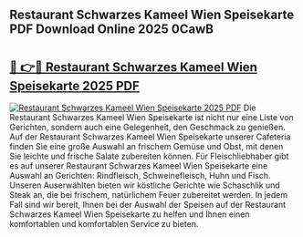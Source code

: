 ## Restaurant Schwarzes Kameel Wien Speisekarte PDF Download Online 2025 0CawB

# <h2><a href="http://gce23a.nevu.top/?p=Restaurant+Schwarzes+Kameel+Wien+Speisekarte">🔗 👉🔴 Restaurant Schwarzes Kameel Wien Speisekarte 2025 PDF</a></h2>

[![Restaurant Schwarzes Kameel Wien Speisekarte 2025 PDF](https://i.imgur.com/dBaPXMq.png)](http://gce23a.nevu.top/?p=Restaurant+Schwarzes+Kameel+Wien+Speisekarte)
Die Restaurant Schwarzes Kameel Wien Speisekarte ist nicht nur eine Liste von Gerichten, sondern auch eine Gelegenheit, den Geschmack zu genießen. Auf der Restaurant Schwarzes Kameel Wien Speisekarte unserer Cafeteria finden Sie eine große Auswahl an frischem Gemüse und Obst, mit denen Sie leichte und frische Salate zubereiten können. Für Fleischliebhaber gibt es auf unserer Restaurant Schwarzes Kameel Wien Speisekarte eine Auswahl an Gerichten: Rindfleisch, Schweinefleisch, Huhn und Fisch. Unseren Auserwählten bieten wir köstliche Gerichte wie Schaschlik und Steak an, die bei frischem, natürlichem Feuer zubereitet werden. In jedem Fall sind wir bereit, Ihnen bei der Auswahl der Speisen auf der Restaurant Schwarzes Kameel Wien Speisekarte zu helfen und Ihnen einen komfortablen und komfortablen Service zu bieten.
